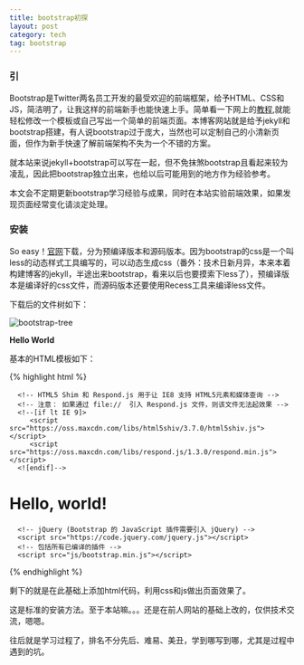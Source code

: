```yaml
---
title: bootstrap初探
layout: post
category: tech
tag: bootstrap
---
```


### 引

Bootstrap是Twitter两名员工开发的最受欢迎的前端框架，给予HTML、CSS和JS，简洁明了，让我这样的前端新手也能快速上手。简单看一下网上的[教程](http://www.w3cschool.cc/bootstrap/bootstrap-tutorial.html),就能轻松修改一个模板或自己写出一个简单的前端页面。本博客网站就是给予jekyll和bootstrap搭建，有人说bootstrap过于庞大，当然也可以定制自己的小清新页面，但作为新手快速了解前端架构不失为一个不错的方案。

就本站来说jekyll+bootstrap可以写在一起，但不免抹煞bootstrap且看起来较为凌乱，因此把bootstrap独立出来，也给以后可能用到的地方作为经验参考。

本文会不定期更新bootstrap学习经验与成果，同时在本站实验前端效果，如果发现页面经常变化请淡定处理。

### 安装

So easy！[官网](http://getbootstrap.com/)下载，分为预编译版本和源码版本。因为bootstrap的css是一个叫less的动态样式工具编写的，可以动态生成css（番外：技术日新月异，本来本着构建博客的jekyll，半途出来bootstrap，看来以后也要摸索下less了），预编译版本是编译好的css文件，而源码版本还要使用Recess工具来编译less文件。

下载后的文件树如下：

![bootstrap-tree](/images/2015-3-15-Learning-bootstrap/bootstrap-tree.png)

**Hello World**

基本的HTML模板如下：

{% highlight html %}
<!DOCTYPE html>
<html>
   <head>
      <title>Bootstrap 模板</title>
      <meta name="viewport" content="width=device-width, initial-scale=1.0">
      <!-- 引入 Bootstrap -->
      <link href="http://apps.bdimg.com/libs/bootstrap/3.3.0/css/bootstrap.min.css" rel="stylesheet">

      <!-- HTML5 Shim 和 Respond.js 用于让 IE8 支持 HTML5元素和媒体查询 -->
      <!-- 注意： 如果通过 file://  引入 Respond.js 文件，则该文件无法起效果 -->
      <!--[if lt IE 9]>
         <script src="https://oss.maxcdn.com/libs/html5shiv/3.7.0/html5shiv.js"></script>
         <script src="https://oss.maxcdn.com/libs/respond.js/1.3.0/respond.min.js"></script>
      <![endif]-->
   </head>
   <body>
      <h1>Hello, world!</h1>

      <!-- jQuery (Bootstrap 的 JavaScript 插件需要引入 jQuery) -->
      <script src="https://code.jquery.com/jquery.js"></script>
      <!-- 包括所有已编译的插件 -->
      <script src="js/bootstrap.min.js"></script>
   </body>
</html>

{% endhighlight %}

剩下的就是在此基础上添加html代码，利用css和js做出页面效果了。

这是标准的安装方法。至于本站嘛。。。还是在前人网站的基础上改的，仅供技术交流，嗯嗯。


往后就是学习过程了，排名不分先后、难易、美丑，学到哪写到哪，尤其是过程中遇到的坑。




